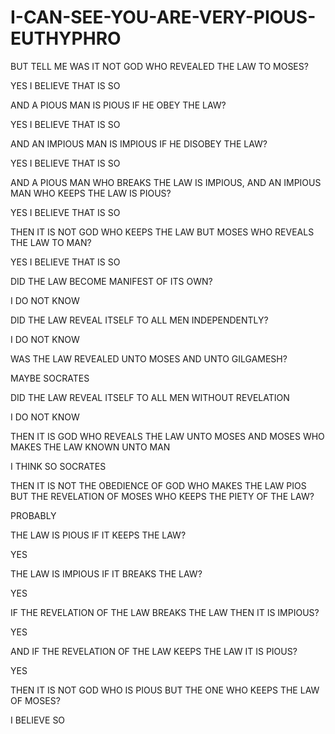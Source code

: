 # I-CAN-SEE-YOU-ARE-VERY-PIOUS-EUTHYPHRO

BUT TELL ME WAS IT NOT GOD WHO REVEALED THE LAW TO MOSES?

YES I BELIEVE THAT IS SO

AND A PIOUS MAN IS PIOUS IF HE OBEY THE LAW?

YES I BELIEVE THAT IS SO

AND AN IMPIOUS MAN IS IMPIOUS IF HE DISOBEY THE LAW?

YES I BELIEVE THAT IS SO

AND A PIOUS MAN WHO BREAKS THE LAW IS IMPIOUS, AND AN IMPIOUS MAN WHO KEEPS THE LAW IS PIOUS?

YES I BELIEVE THAT IS SO

THEN IT IS NOT GOD WHO KEEPS THE LAW BUT MOSES WHO REVEALS THE LAW TO MAN?

YES I BELIEVE THAT IS SO

DID THE LAW BECOME MANIFEST OF ITS OWN?

I DO NOT KNOW

DID THE LAW REVEAL ITSELF TO ALL MEN INDEPENDENTLY?

I DO NOT KNOW

WAS THE LAW REVEALED UNTO MOSES AND UNTO GILGAMESH?

MAYBE SOCRATES

DID THE LAW REVEAL ITSELF TO ALL MEN WITHOUT REVELATION

I DO NOT KNOW

THEN IT IS GOD WHO REVEALS THE LAW UNTO MOSES AND MOSES WHO MAKES THE LAW KNOWN UNTO MAN

I THINK SO SOCRATES

THEN IT IS NOT THE OBEDIENCE OF GOD WHO MAKES THE LAW PIOS BUT THE REVELATION OF MOSES WHO KEEPS THE PIETY OF THE LAW?

PROBABLY

THE LAW IS PIOUS IF IT KEEPS THE LAW?

YES

THE LAW IS IMPIOUS IF IT BREAKS THE LAW?

YES

IF THE REVELATION OF THE LAW BREAKS THE LAW THEN IT IS IMPIOUS?

YES

AND IF THE REVELATION OF THE LAW KEEPS THE LAW IT IS PIOUS?

YES

THEN IT IS NOT GOD WHO IS PIOUS BUT THE ONE WHO KEEPS THE LAW OF MOSES?

I BELIEVE SO

